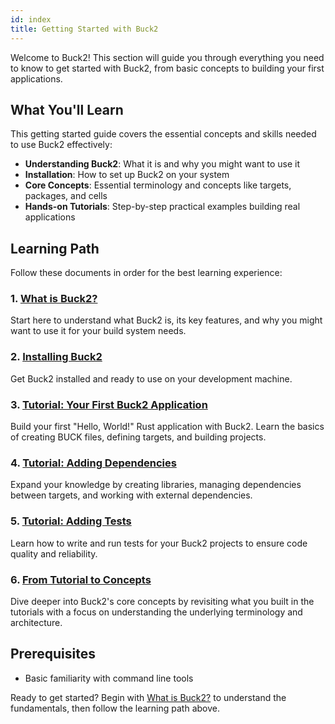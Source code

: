 ```yaml
---
id: index
title: Getting Started with Buck2
---
```


Welcome to Buck2! This section will guide you through everything you need to
know to get started with Buck2, from basic concepts to building your first
applications.

## What You'll Learn

This getting started guide covers the essential concepts and skills needed to
use Buck2 effectively:

- **Understanding Buck2**: What it is and why you might want to use it
- **Installation**: How to set up Buck2 on your system
- **Core Concepts**: Essential terminology and concepts like targets, packages,
  and cells
- **Hands-on Tutorials**: Step-by-step practical examples building real
  applications

## Learning Path

Follow these documents in order for the best learning experience:

### 1. [What is Buck2?](./what_is_buck2.md)

Start here to understand what Buck2 is, its key features, and why you might want
to use it for your build system needs.

### 2. [Installing Buck2](./install.md)

Get Buck2 installed and ready to use on your development machine.

### 3. [Tutorial: Your First Buck2 Application](./tutorial_first_build.md)

Build your first "Hello, World!" Rust application with Buck2. Learn the basics
of creating BUCK files, defining targets, and building projects.

### 4. [Tutorial: Adding Dependencies](./tutorial_adding_dependencies.md)

Expand your knowledge by creating libraries, managing dependencies between
targets, and working with external dependencies.

### 5. [Tutorial: Adding Tests](./tutorial_adding_tests.md)

Learn how to write and run tests for your Buck2 projects to ensure code quality
and reliability.

### 6. [From Tutorial to Concepts](./core_concepts.md)

Dive deeper into Buck2's core concepts by revisiting what you built in the
tutorials with a focus on understanding the underlying terminology and
architecture.

## Prerequisites

- Basic familiarity with command line tools

Ready to get started? Begin with [What is Buck2?](./what_is_buck2.md) to
understand the fundamentals, then follow the learning path above.
